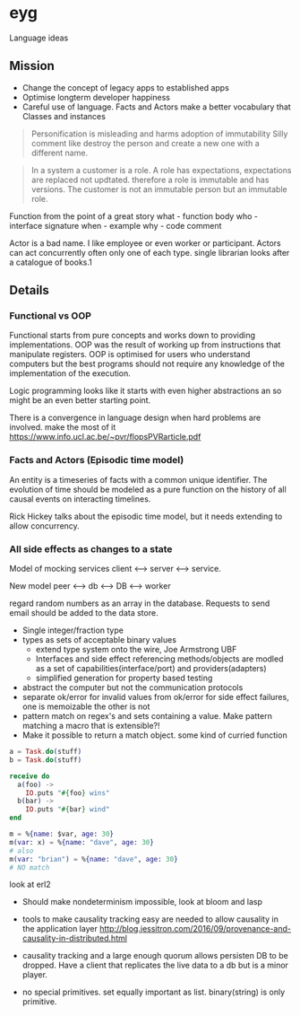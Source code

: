 # eyg
Language ideas

## Mission
- Change the concept of legacy apps to established apps
- Optimise longterm developer happiness
- Careful use of language. Facts and Actors make a better vocabulary that Classes and instances

> Personification is misleading and harms adoption of immutability
> Silly comment like destroy the person and create a new one with a different name.

> In a system a customer is a role. A role has expectations, expectations are replaced not updtated. therefore a role is immutable and has versions. The customer is not an immutable person but an immutable role.


Function from the point of a great story
what - function body
who - interface signature
when - example
why - code comment


Actor is a bad name. I like employee or even worker or participant.
Actors can act concurrently often only one of each type.
single librarian looks after a catalogue of books.1

## Details

### Functional vs OOP

Functional starts from pure concepts and works down to providing implementations. OOP was the result of working up from instructions that manipulate registers. OOP is optimised for users who understand computers but the best programs should not require any knowledge of the implementation of the execution.

Logic programming looks like it starts with even higher abstractions an so might be an even better starting point.

There is a convergence in language design when hard problems are involved. make the most of it https://www.info.ucl.ac.be/~pvr/flopsPVRarticle.pdf

### Facts and Actors (Episodic time model)

An entity is a timeseries of facts with a common unique identifier.
The evolution of time should be modeled as a pure function on the history of all causal events on interacting timelines.

Rick Hickey talks about the episodic time model, but it needs extending to allow concurrency.

### All side effects as changes to a state

Model of mocking services
client <--> server <--> service.

New model
peer <--> db <--> DB <--> worker

regard random numbers as an array in the database.
Requests to send email should be added to the data store.

- Single integer/fraction type
- types as sets of acceptable binary values
  - extend type system onto the wire, Joe Armstrong UBF
  - Interfaces and side effect referencing methods/objects are modled as a set of capabilities(interface/port) and providers(adapters)
  - simplified generation for property based testing
- abstract the computer but not the communication protocols
- separate ok/error for invalid values from ok/error for side effect failures, one is memoizable the other is not
- pattern match on regex's and sets containing a value. Make pattern matching a macro that is extensible?!
- Make it possible to return a match object. some kind of curried function

```elixir
a = Task.do(stuff)
b = Task.do(stuff)

receive do
  a(foo) ->
    IO.puts "#{foo} wins"
  b(bar) ->
    IO.puts "#{bar} wind"
end
```
```elixir
m = %{name: $var, age: 30}
m(var: x) = %{name: "dave", age: 30}
# also 
m(var: "brian") = %{name: "dave", age: 30} 
# NO match
```

look at erl2

- Should make nondeterminism impossible, look at bloom and lasp
- tools to make causality tracking easy are needed to allow causality in the application layer http://blog.jessitron.com/2016/09/provenance-and-causality-in-distributed.html
- causality tracking and a large enough quorum allows persisten DB to be dropped. Have a client that replicates the live data to a db but is a minor player.

- no special primitives. set equally important as list. binary(string) is only primitive.
